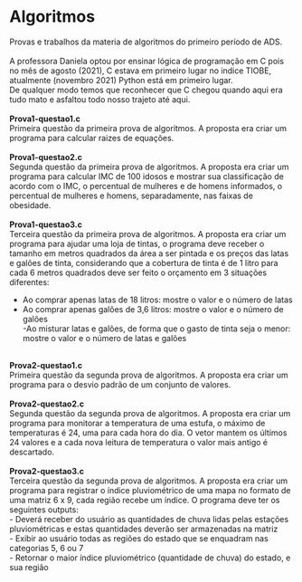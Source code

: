 # Algoritmos
Provas e trabalhos da materia de algoritmos do primeiro período de ADS.<br>
<br>
A professora Daniela optou por ensinar lógica de programação em C pois no mês de agosto (2021), C estava em primeiro lugar no indice TIOBE, atualmente (novembro 2021) Python está em primeiro lugar.
<br>
De qualquer modo temos que reconhecer que C chegou quando aqui era tudo mato e asfaltou todo nosso trajeto até aqui.<br>
<br>
<strong>Prova1-questao1.c</strong><br>
Primeira questão da primeira prova de algoritmos. A proposta era criar um programa para calcular raizes de equações.<br>
<br>
<strong>Prova1-questao2.c</strong><br>
Segunda questão da primeira prova de algoritmos. A proposta era criar um programa para calcular IMC de 100 idosos e mostrar sua classificação de acordo com o IMC, o percentual de mulheres e de homens informados, o percentual de mulheres e homens, separadamente, nas faixas de obesidade.<br>
<br>
<strong>Prova1-questao3.c</strong><br>
Terceira questão da primeira prova de algoritmos. A proposta era criar um programa para ajudar uma loja de tintas, o programa deve receber o tamanho em metros quadrados da área a ser pintada e os preços das latas e galões de tinta, considerando que a cobertura de tinta é de 1 litro para cada 6 metros quadrados deve ser feito o orçamento em 3 situações diferentes:<br>
- Ao comprar apenas latas de 18 litros: mostre o valor e o número de latas<br>
- Ao comprar apenas galões de 3,6 litros: mostre o valor e o número de galões<br>
 -Ao misturar latas e galões, de forma que o gasto de tinta seja o menor: mostre o valor e o número de latas e galões<br>
<br>
<strong>Prova2-questao1.c</strong><br>
Primeira questão da segunda prova de algoritmos. A proposta era criar um programa para o desvio padrão de um conjunto de valores.<br>
<br>
<strong>Prova2-questao2.c</strong><br>
Segunda questão da segunda prova de algoritmos. A proposta era criar um programa para monitorar a temperatura de uma estufa, o máximo de temperaturas é 24, uma para cada hora do dia. O vetor mantem os últimos 24 valores e a cada nova leitura de temperatura o valor mais antigo é descartado.<br>
<br>
<strong>Prova2-questao3.c</strong><br>
Terceira questão da segunda prova de algoritmos. A proposta era criar um programa para registrar o índice pluviométrico de uma mapa no formato de uma matriz 6 x 9, cada região recebe um índice. O programa deve ter os seguintes outputs:<br>
- Deverá receber do usuário as quantidades de chuva lidas pelas estações pluviométricas e estas quantidades deverão ser armazenadas na matriz<br>
- Exibir ao usuário todas as regiões do estado que se enquadram nas categorias 5, 6 ou 7<br>
- Retornar o maior índice pluviométrico (quantidade de chuva) do estado, e sua região<br>
